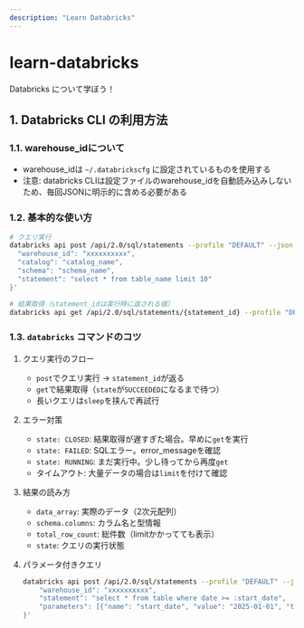 ```yaml
---
description: "Learn Databricks"
---
```


# learn-databricks

Databricks について学ぼう！

## 1. Databricks CLI の利用方法

### 1.1. warehouse_idについて

- warehouse_idは `~/.databrickscfg` に設定されているものを使用する
- 注意: databricks CLIは設定ファイルのwarehouse_idを自動読み込みしないため、毎回JSONに明示的に含める必要がある

### 1.2. 基本的な使い方

```sh
# クエリ実行
databricks api post /api/2.0/sql/statements --profile "DEFAULT" --json '{
  "warehouse_id": "xxxxxxxxxx",
  "catalog": "catalog_name",
  "schema": "schema_name",
  "statement": "select * from table_name limit 10"
}'

# 結果取得（statement_idは実行時に返される値）
databricks api get /api/2.0/sql/statements/{statement_id} --profile "DEFAULT"
```

### 1.3. `databricks` コマンドのコツ

1. クエリ実行のフロー
    - `post`でクエリ実行 → `statement_id`が返る
    - `get`で結果取得（`state`が`SUCCEEDED`になるまで待つ）
    - 長いクエリは`sleep`を挟んで再試行
2. エラー対策
    - `state: CLOSED`: 結果取得が遅すぎた場合。早めに`get`を実行
    - `state: FAILED`: SQLエラー。error_messageを確認
    - `state: RUNNING`: まだ実行中。少し待ってから再度`get`
    - タイムアウト: 大量データの場合は`limit`を付けて確認
3. 結果の読み方
    - `data_array`: 実際のデータ（2次元配列）
    - `schema.columns`: カラム名と型情報
    - `total_row_count`: 総件数（limitかかってても表示）
    - `state`: クエリの実行状態
4. パラメータ付きクエリ

    ```sh
    databricks api post /api/2.0/sql/statements --profile "DEFAULT" --json '{
        "warehouse_id": "xxxxxxxxxx",
        "statement": "select * from table where date >= :start_date",
        "parameters": [{"name": "start_date", "value": "2025-01-01", "type": "DATE"}]
    }'
    ```

